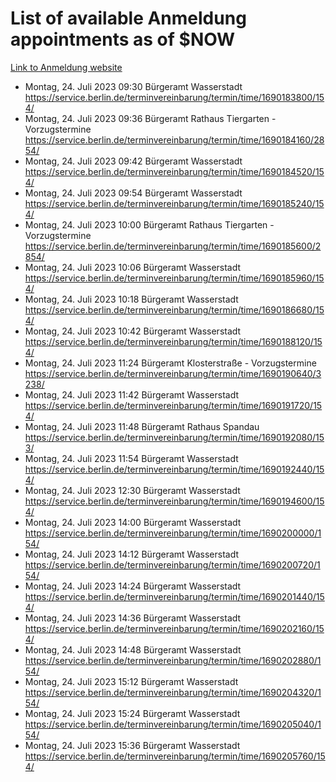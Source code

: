 # List of available Anmeldung appointments as of $NOW
[Link to Anmeldung website](https://service.berlin.de/terminvereinbarung/termin/tag.php?termin=1&anliegen[]=120686&dienstleisterlist=122210,122217,327316,122219,327312,122227,327314,122231,327346,122243,327348,122254,122252,329742,122260,329745,122262,329748,122271,327278,122273,327274,122277,327276,330436,122280,327294,122282,327290,122284,327292,122291,327270,122285,327266,122286,327264,122296,327268,150230,329760,122297,327286,122294,327284,122312,329763,122314,329775,122304,327330,122311,327334,122309,327332,317869,122281,327352,122279,329772,122283,122276,327324,122274,327326,122267,329766,122246,327318,122251,327320,122257,327322,122208,327298,122226,327300&herkunft=http%3A%2F%2Fservice.berlin.de%2Fdienstleistung%2F120686%2F)
- Montag, 24. Juli 2023 09:30 Bürgeramt Wasserstadt https://service.berlin.de/terminvereinbarung/termin/time/1690183800/154/
- Montag, 24. Juli 2023 09:36 Bürgeramt Rathaus Tiergarten - Vorzugstermine https://service.berlin.de/terminvereinbarung/termin/time/1690184160/2854/
- Montag, 24. Juli 2023 09:42 Bürgeramt Wasserstadt https://service.berlin.de/terminvereinbarung/termin/time/1690184520/154/
- Montag, 24. Juli 2023 09:54 Bürgeramt Wasserstadt https://service.berlin.de/terminvereinbarung/termin/time/1690185240/154/
- Montag, 24. Juli 2023 10:00 Bürgeramt Rathaus Tiergarten - Vorzugstermine https://service.berlin.de/terminvereinbarung/termin/time/1690185600/2854/
- Montag, 24. Juli 2023 10:06 Bürgeramt Wasserstadt https://service.berlin.de/terminvereinbarung/termin/time/1690185960/154/
- Montag, 24. Juli 2023 10:18 Bürgeramt Wasserstadt https://service.berlin.de/terminvereinbarung/termin/time/1690186680/154/
- Montag, 24. Juli 2023 10:42 Bürgeramt Wasserstadt https://service.berlin.de/terminvereinbarung/termin/time/1690188120/154/
- Montag, 24. Juli 2023 11:24 Bürgeramt Klosterstraße - Vorzugstermine https://service.berlin.de/terminvereinbarung/termin/time/1690190640/3238/
- Montag, 24. Juli 2023 11:42 Bürgeramt Wasserstadt https://service.berlin.de/terminvereinbarung/termin/time/1690191720/154/
- Montag, 24. Juli 2023 11:48 Bürgeramt Rathaus Spandau https://service.berlin.de/terminvereinbarung/termin/time/1690192080/153/
- Montag, 24. Juli 2023 11:54 Bürgeramt Wasserstadt https://service.berlin.de/terminvereinbarung/termin/time/1690192440/154/
- Montag, 24. Juli 2023 12:30 Bürgeramt Wasserstadt https://service.berlin.de/terminvereinbarung/termin/time/1690194600/154/
- Montag, 24. Juli 2023 14:00 Bürgeramt Wasserstadt https://service.berlin.de/terminvereinbarung/termin/time/1690200000/154/
- Montag, 24. Juli 2023 14:12 Bürgeramt Wasserstadt https://service.berlin.de/terminvereinbarung/termin/time/1690200720/154/
- Montag, 24. Juli 2023 14:24 Bürgeramt Wasserstadt https://service.berlin.de/terminvereinbarung/termin/time/1690201440/154/
- Montag, 24. Juli 2023 14:36 Bürgeramt Wasserstadt https://service.berlin.de/terminvereinbarung/termin/time/1690202160/154/
- Montag, 24. Juli 2023 14:48 Bürgeramt Wasserstadt https://service.berlin.de/terminvereinbarung/termin/time/1690202880/154/
- Montag, 24. Juli 2023 15:12 Bürgeramt Wasserstadt https://service.berlin.de/terminvereinbarung/termin/time/1690204320/154/
- Montag, 24. Juli 2023 15:24 Bürgeramt Wasserstadt https://service.berlin.de/terminvereinbarung/termin/time/1690205040/154/
- Montag, 24. Juli 2023 15:36 Bürgeramt Wasserstadt https://service.berlin.de/terminvereinbarung/termin/time/1690205760/154/
